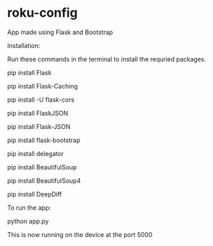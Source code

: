 # roku-config
App made using Flask and Bootstrap

Installation:

Run these commands in the terminal to install the requried packages.


pip install Flask

pip install Flask-Caching

pip install -U flask-cors

pip install FlaskJSON

pip install Flask-JSON

pip install flask-bootstrap

pip install delegator

pip install BeautifulSoup

pip install BeautifulSoup4

pip install DeepDiff



To run the app:

python app.py


This is now running on the device at the port 5000
